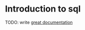 # Introduction to sql

TODO: write [great documentation](http://jacobian.org/writing/great-documentation/what-to-write/)
